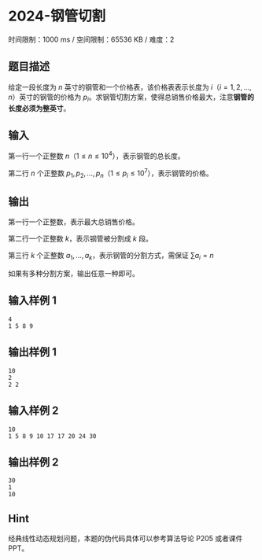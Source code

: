 # 2024-钢管切割

时间限制：1000 ms / 空间限制：65536 KB / 难度：2

## 题目描述

给定一段长度为 $n$ 英寸的钢管和一个价格表，该价格表表示长度为 $i$（$i = 1,2,\ldots,n$）英寸的钢管的价格为 $p_i$。求钢管切割方案，使得总销售价格最大，注意**钢管的长度必须为整英寸**。

## 输入

第一行一个正整数 $n$（$1 \le n \le 10^4$），表示钢管的总长度。

第二行 $n$ 个正整数 $p_1,p_2,\ldots,p_n$（$1 \le p_i \le 10^7$），表示钢管的价格。

## 输出

第一行一个正整数，表示最大总销售价格。

第二行一个正整数 $k$，表示钢管被分割成 $k$ 段。

第三行 $k$ 个正整数 $a_1, \dots, a_k$，表示钢管的分割方式，需保证 $\sum a_i = n$

如果有多种分割方案，输出任意一种即可。

## 输入样例 1

    4
    1 5 8 9

## 输出样例 1

    10
    2
    2 2

## 输入样例 2

    10
    1 5 8 9 10 17 17 20 24 30

## 输出样例 2

    30
    1
    10

## Hint

经典线性动态规划问题，本题的伪代码具体可以参考算法导论 P205 或者课件 PPT。
